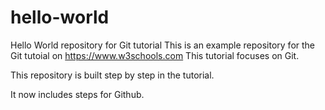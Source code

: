 # hello-world
Hello World repository for Git tutorial
This is an example repository for the Git tutoial on https://www.w3schools.com
This tutorial focuses on Git.

This repository is built step by step in the tutorial.

It now includes steps for Github.
